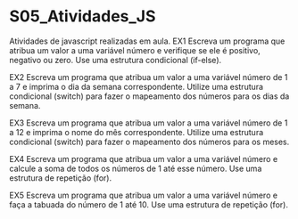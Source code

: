 # S05_Atividades_JS
Atividades de javascript realizadas em aula.
EX1
Escreva um programa que atribua um valor a uma variável número e verifique se ele é positivo, negativo ou zero. Use uma estrutura condicional (if-else).

EX2
Escreva um programa que atribua um valor a uma  variável número de 1 a 7 e imprima o dia da semana correspondente. Utilize uma estrutura condicional (switch) para fazer o mapeamento dos números para os dias da semana.

EX3
Escreva um programa que atribua um valor a uma variável número de 1 a 12 e imprima o nome do mês correspondente. Utilize uma estrutura condicional (switch) para fazer o mapeamento dos números para os meses.

EX4
Escreva um programa que atribua um valor a uma  variável número e calcule a soma de todos os números de 1 até esse número. Use uma estrutura de repetição (for).

EX5
Escreva um programa que atribua um valor a uma variável número e faça a tabuada do número de 1 até 10. Use uma estrutura de repetição (for).
